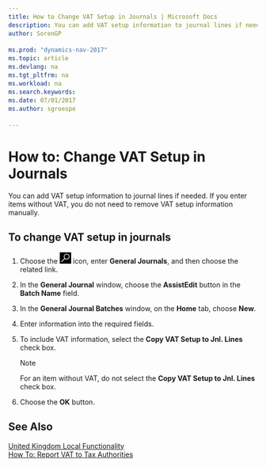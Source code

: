 ```yaml
---
title: How to Change VAT Setup in Journals | Microsoft Docs
description: You can add VAT setup information to journal lines if needed. If you enter items without VAT, you do not need to remove VAT setup information manually.
author: SorenGP

ms.prod: "dynamics-nav-2017"
ms.topic: article
ms.devlang: na
ms.tgt_pltfrm: na
ms.workload: na
ms.search.keywords:
ms.date: 07/01/2017
ms.author: sgroespe

---
```

# How to: Change VAT Setup in Journals
You can add VAT setup information to journal lines if needed. If you enter items without VAT, you do not need to remove VAT setup information manually.  

## To change VAT setup in journals  

1.  Choose the ![Search for Page or Report](../../media/ui-search/search_small.png "Search for Page or Report icon") icon, enter **General Journals**, and then choose the related link.  
2.  In the **General Journal** window, choose the **AssistEdit** button in the **Batch Name** field.  
3.  In the **General Journal Batches** window, on the **Home** tab, choose **New**.  
4.  Enter information into the required fields.  
5.  To include VAT information, select the **Copy VAT Setup to Jnl. Lines** check box.  

    > [!NOTE]  
    >  For an item without VAT, do not select the **Copy VAT Setup to Jnl. Lines** check box.  

6.  Choose the **OK** button.  

## See Also  
[United Kingdom Local Functionality](united-kingdom-local-functionality.md)   
[How To: Report VAT to Tax Authorities](../../finance-how-report-vat.md)

